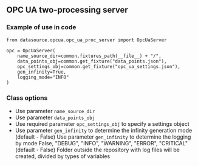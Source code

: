 ## OPC UA two-processing server

### Example of use in code

```console
from datasource.opcua.opc_ua_proc_server import OpcUaServer

opc = OpcUaServer(
    name_source_dir=common.fixtures_path(__file__) + "/",
    data_points_obj=common.get_fixture("data_points.json"),
    opc_settings_obj=common.get_fixture("opc_ua_settings.json"),
    gen_infinity=True,
    logging_mode="INFO"
)
```

### Class options

* Use parameter `name_source_dir` 
* Use parameter `data_points_obj` 
* Use required parameter `opc_settings_obj` to specify a settings object 
* Use parameter `gen_infinity` to determine the infinity generation mode (default - False)
  Use parameter `gen_infinity` to determine the logging by mode 
  False, "DEBUG", "INFO", "WARNING", "ERROR", "CRITICAL" (default - False)
  Folder outside the repository with log files will be created, divided by types of variables
